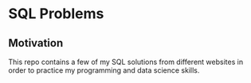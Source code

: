 # SQL Problems 

## Motivation
This repo contains a few of my SQL solutions from different websites in order to practice my programming and data science skills.

